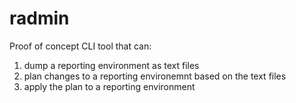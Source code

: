 # radmin

Proof of concept CLI tool that can:

1. dump a reporting environment as text files
2. plan changes to a reporting environemnt based on the text files
3. apply the plan to a reporting environment
